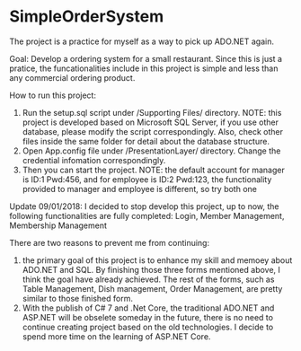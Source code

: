 # SimpleOrderSystem
The project is a practice for myself as a way to pick up ADO.NET again. 

Goal:
Develop a ordering system for a small restaurant. Since this is just a pratice, the funcationalities include in this project is simple and  less than any commercial ordering product.

How to run this project:
1. Run the setup.sql script under /Supporting Files/ directory. NOTE: this project is developed based on Microsoft SQL Server, if you use other database, please modify the script correspondingly. Also, check other files inside the same folder for detail about the database structure.
2. Open App.config file under /PresentationLayer/ directory. Change the credential infomation correspondingly.
3. Then you can start the project. NOTE: the default account for manager is ID:1 Pwd:456, and for employee is ID:2 Pwd:123, the functionality provided to manager and employee is different, so try both one


Update 09/01/2018:
I decided to stop develop this project, up to now, the following functionalities are fully completed:
Login, Member Management, Membership Management

There are two reasons to prevent me from continuing:
1. the primary goal of this project is to enhance my skill and memoey about ADO.NET and SQL. By finishing those three forms mentioned above, I think the goal have already achieved. The rest of the forms, such as Table Management, Dish management, Order Management, are pretty similar to those finished form.
2. With the publish of C# 7 and .Net Core, the traditional ADO.NET and ASP.NET will be obselete someday in the future, there is no need to continue creating project based on the old technologies. I decide to spend more time on the learning of ASP.NET Core.
